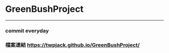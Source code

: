 # GreenBushProject
----

### commit everyday
### 檔案連結 <https://twpjack.github.io/GreenBushProject/>
